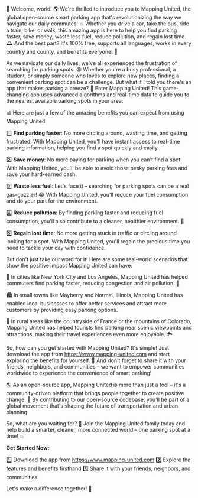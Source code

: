 🎉 Welcome, world! 🌎 We're thrilled to introduce you to Mapping United, the global open-source smart parking app that's revolutionizing the way we navigate our daily commutes! 💥 Whether you drive a car, take the bus, ride a train, bike, or walk, this amazing app is here to help you find parking faster, save money, waste less fuel, reduce pollution, and regain lost time. 🕰️ And the best part? It's 100% free, supports all languages, works in every country and county, and benefits everyone! 🌈

As we navigate our daily lives, we've all experienced the frustration of searching for parking spots. 😩 Whether you're a busy professional, a student, or simply someone who loves to explore new places, finding a convenient parking spot can be a challenge. But what if I told you there's an app that makes parking a breeze? 🌈 Enter Mapping United! This game-changing app uses advanced algorithms and real-time data to guide you to the nearest available parking spots in your area.

📊 Here are just a few of the amazing benefits you can expect from using Mapping United:

1️⃣ **Find parking faster**: No more circling around, wasting time, and getting frustrated. With Mapping United, you'll have instant access to real-time parking information, helping you find a spot quickly and easily.

2️⃣ **Save money**: No more paying for parking when you can't find a spot. With Mapping United, you'll be able to avoid those pesky parking fees and save your hard-earned cash.

3️⃣ **Waste less fuel**: Let's face it – searching for parking spots can be a real gas-guzzler! 😂 With Mapping United, you'll reduce your fuel consumption and do your part for the environment.

4️⃣ **Reduce pollution**: By finding parking faster and reducing fuel consumption, you'll also contribute to a cleaner, healthier environment. 🌳

5️⃣ **Regain lost time**: No more getting stuck in traffic or circling around looking for a spot. With Mapping United, you'll regain the precious time you need to tackle your day with confidence.

But don't just take our word for it! Here are some real-world scenarios that show the positive impact Mapping United can have:

🚌 In cities like New York City and Los Angeles, Mapping United has helped commuters find parking faster, reducing congestion and air pollution. 🌆

🏙️ In small towns like Mayberry and Normal, Illinois, Mapping United has enabled local businesses to offer better services and attract more customers by providing easy parking options.

🚂 In rural areas like the countryside of France or the mountains of Colorado, Mapping United has helped tourists find parking near scenic viewpoints and attractions, making their travel experiences even more enjoyable. 🏞️

So, how can you get started with Mapping United? It's simple! Just download the app from https://www.mapping-united.com and start exploring the benefits for yourself. 📲 And don't forget to share it with your friends, neighbors, and communities – we want to empower communities worldwide to experience the convenience of smart parking!

🌎 As an open-source app, Mapping United is more than just a tool – it's a community-driven platform that brings people together to create positive change. 💪 By contributing to our open-source codebase, you'll be part of a global movement that's shaping the future of transportation and urban planning.

So, what are you waiting for? 🎉 Join the Mapping United family today and help build a smarter, cleaner, more connected world – one parking spot at a time! 💥

**Get Started Now:**

1️⃣ Download the app from https://www.mapping-united.com
2️⃣ Explore the features and benefits firsthand
3️⃣ Share it with your friends, neighbors, and communities

Let's make a difference together! 🌟
